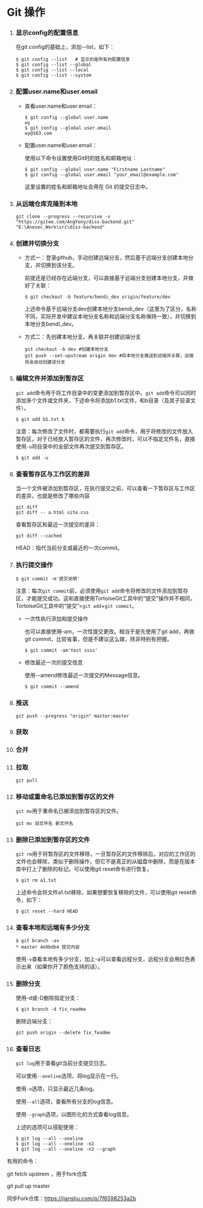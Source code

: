 # Git 操作

1. ### 显示config的配置信息

   在git config的基础上，添加--list，如下：

   ```shell
   $ git config --list   # 显示的是所有的配置信息
   $ git config --list --global
   $ git config --list --local
   $ git config --list --system
   ```

2. ### 配置user.name和user.email

   - 查看user.name和user.email：

     ```shell
     $ git config --global user.name
     wy
     $ git config --global user.email
     wy@163.com
     ```

   - 配置user.name和user.email：

     使用以下命令设置使用Git时的姓名和邮箱地址：

     ```shell
     $ git config --global user.name "Firstname Lastname"
     $ git config --global user.email "your_email@example.com"
     ```

     这里设置的姓名和邮箱地址会用在 Git 的提交日志中。

3. ### 从远端仓库克隆到本地

   ```
   git clone --progress --recursive -v "https://gitee.com/AngYony/diss-backend.git" "E:\Anesec_Work\src\diss-backend"
   ```

4. ### 创建并切换分支

   - 方式一：登录github，手动创建远端分支，然后基于远端分支创建本地分支，并切换到该分支。

     前提还是已经存在远端分支，可以直接基于远端分支创建本地分支，并做好了关联：

     ```shell
     $ git checkout -b feature/bendi_dev origin/feature/dev
     ```

     上述命令基于远端分支dev创建本地分支bendi_dev（这里为了区分，名称不同，实际开发中建议本地分支名称和远端分支名称保持一致），并切换到本地分支bendi_dev。

   - 方式二：先创建本地分支，再关联并创建远端分支

     ```shell
     git checkout -b dev #创建本地分支
     git push --set-upstream origin dev #将本地分支推送到远端并关联，远端将会自动创建该分支
     ```

     

5. ### 编辑文件并添加到暂存区

   `git add`命令用于将工作目录中的变更添加到暂存区中。`git add`命令可以同时添加多个文件或文件夹，下述命令将添加b1.txt文件，和b目录（及其子目录文件）。

   ```shell
   $ git add b1.txt b
   ```

   注意：每次修改了文件时，都需要执行`git add`命令，用于将修改的文件放入暂存区，对于已经放入暂存区的文件，再次修改时，可以不指定文件名，直接使用`-u`将目录中的全部文件再次提交到暂存区。

   ```shell
   $ git add -u
   ```

6. ### 查看暂存区与工作区的差异

   当一个文件被添加到暂存区，在执行提交之前，可以查看一下暂存区与工作区的差异，也就是修改了哪些内容

   ```shell
   git diff
   git diff -- a.html site.css
   ```

   查看暂存区和最近一次提交的差异：

   ```shell
   git diff --cached
   ```

   HEAD：指代当前分支或最近的一次commit。

7. ### 执行提交操作

   ```shell
   $ git commit -m'提交说明'
   ```

   注意：每次`git commit`前，必须使用`git add`命令将修改的文件添加到暂存区，才能提交成功。这和直接使用TortoiseGit工具中的“提交”操作并不相同，TortoiseGit工具中的“提交”=`git add`+`git commit`。

   - 一次性执行添加和提交操作

     也可以直接使用-am，一次性提交更改。相当于是先使用了git add，再做git commit，比较省事，但是不建议这么做，除非特别有把握。

     ```shell
     $ git commit -am'test ssss'
     ```

   - 修改最近一次的提交信息

     使用--amend修改最近一次提交的Message信息。

     ```shell
     $ git commit --amend
     ```

8. ### 推送

   ```
   git push --progress "origin" master:master
   ```

9. ### 获取

10. ### 合并

11. ### 拉取

    ```
    git pull
    ```

    

12. ### 移动或重命名已添加到暂存区的文件

    `git mv`用于重命名已被添加到暂存区的文件。

    ```shell
    git mv 旧文件名 新文件名
    ```

13. ### 删除已添加到暂存区的文件

    `git rm`用于将暂存区的文件移除，一旦暂存区的文件移除后，对应的工作区的文件也会移除，类似于删除操作，但它不是真正的从磁盘中删除，而是在版本库中打上了删除的标记。可以使用git reset命令进行恢复。

    ```shell
    $ git rm a1.txt
    ```

    上述命令会将文件a1.txt移除，如果想要恢复移除的文件，可以使用git reset命令，如下：

    ```shell
    $ git reset --hard HEAD
    ```

14. ### 查看本地和远端有多少分支

    ```
    $ git branch -av
    * master 4e9bdb4 提交内容
    ```

    使用`-v`查看本地有多少分支，加上-a可以查看远程分支，远程分支会用红色表示出来（如果你开了颜色支持的话）。 

15. ### 删除分支

    使用-d或-D删除指定分支：

    ```shell
    $ git branch -d fix_readme
    ```

    删除远端分支：

    ```shell
    git push origin --delete fix_feadme
    ```

    

16. ### 查看日志

    `git log`用于查看git当前分支提交日志。

    可以使用`--oneline`选项，将log显示在一行。

    使用`-n`选项，只显示最近几条log。

    使用`--all`选项，查看所有分支的log信息。

    使用`--graph`选项，以图形化的方式查看log信息。

    上述的选项可以搭配使用：

    ```shell
    $ git log --all --oneline
    $ git log --all --oneline -n2
    $ git log --all --oneline -n2 --graph
    ```






有用的命令：

git fetch upstrem ，用于fork仓库

git pull up master

同步Fork仓库：https://jianshu.com/p/7f6598253a2b